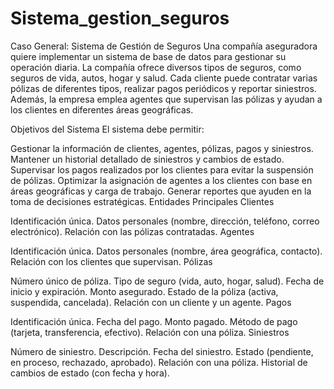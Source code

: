 # Sistema_gestion_seguros

Caso General: Sistema de Gestión de Seguros
Una compañía aseguradora quiere implementar un sistema de base de datos para gestionar su operación diaria. La compañía ofrece diversos tipos de seguros, como seguros de vida, autos, hogar y salud. Cada cliente puede contratar varias pólizas de diferentes tipos, realizar pagos periódicos y reportar siniestros. Además, la empresa emplea agentes que supervisan las pólizas y ayudan a los clientes en diferentes áreas geográficas.

Objetivos del Sistema
El sistema debe permitir:

Gestionar la información de clientes, agentes, pólizas, pagos y siniestros.
Mantener un historial detallado de siniestros y cambios de estado.
Supervisar los pagos realizados por los clientes para evitar la suspensión de pólizas.
Optimizar la asignación de agentes a los clientes con base en áreas geográficas y carga de trabajo.
Generar reportes que ayuden en la toma de decisiones estratégicas.
Entidades Principales
Clientes

Identificación única.
Datos personales (nombre, dirección, teléfono, correo electrónico).
Relación con las pólizas contratadas.
Agentes

Identificación única.
Datos personales (nombre, área geográfica, contacto).
Relación con los clientes que supervisan.
Pólizas

Número único de póliza.
Tipo de seguro (vida, auto, hogar, salud).
Fecha de inicio y expiración.
Monto asegurado.
Estado de la póliza (activa, suspendida, cancelada).
Relación con un cliente y un agente.
Pagos

Identificación única.
Fecha del pago.
Monto pagado.
Método de pago (tarjeta, transferencia, efectivo).
Relación con una póliza.
Siniestros

Número de siniestro.
Descripción.
Fecha del siniestro.
Estado (pendiente, en proceso, rechazado, aprobado).
Relación con una póliza.
Historial de cambios de estado (con fecha y hora).
